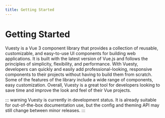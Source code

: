 ```yaml
---
title: Getting Started
---
```


# Getting Started

Vuesty is a Vue 3 component library that provides a collection of reusable, customizable, and easy-to-use UI components for building web applications. It is built with the latest version of Vue.js and follows the principles of simplicity, flexibility, and performance. With Vuesty, developers can quickly and easily add professional-looking, responsive components to their projects without having to build them from scratch. Some of the features of the library include a wide range of components, easy customization. Overall, Vuesty is a great tool for developers looking to save time and improve the look and feel of their Vue projects.

::: warning
Vuesty is currently in development status. It is already suitable for out-of-the-box documentation use, but the config and theming API may still change between minor releases.
:::
